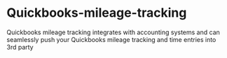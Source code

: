 # Quickbooks-mileage-tracking
Quickbooks mileage tracking integrates with accounting systems and can seamlessly push your Quickbooks mileage tracking and time entries into 3rd party
